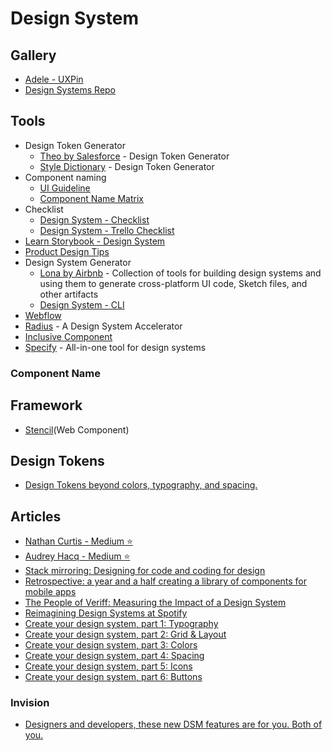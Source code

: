 # Design System

## Gallery

- [Adele - UXPin](https://adele.uxpin.com/)
- [Design Systems Repo](https://designsystemsrepo.com/design-systems)

## Tools

- Design Token Generator
  - [Theo by Salesforce](https://github.com/salesforce-ux/theo) - Design Token Generator
  - [Style Dictionary](https://amzn.github.io/style-dictionary/#/) - Design Token Generator
- Component naming
  - [UI Guideline](https://www.uiguideline.com/)
  - [Component Name Matrix](https://open-ui.org/analysis/component-matrix)
- Checklist
  - [Design System - Checklist](https://designsystemchecklist.com/)
  - [Design System - Trello Checklist](https://trello.com/templates/design/design-system-checklist-yZn5VFoN)
- [Learn Storybook - Design System](https://www.learnstorybook.com/design-systems-for-developers/)
- [Product Design Tips](https://productdesign.tips/)
- Design System Generator
  - [Lona by Airbnb](https://github.com/airbnb/Lona) - Collection of tools for building design systems and using them to generate cross-platform UI code, Sketch files, and other artifacts
  - [Design System - CLI](https://intuit.github.io/design-systems-cli/#/)
- [Webflow](https://webflow.com/)
- [Radius](https://rangle.io/radius) - A Design System Accelerator
- [Inclusive Component](https://inclusive-components.design/)
- [Specify](https://specifyapp.com/) - All-in-one tool for design systems

### Component Name


## Framework

- [Stencil](https://stenciljs.com/)(Web Component)

## Design Tokens

- [Design Tokens beyond colors, typography, and spacing.](https://badootech.badoo.com/design-tokens-beyond-colors-typography-and-spacing-ad7c98f4f228)

## Articles

- [Nathan Curtis - Medium :star:](https://medium.com/@nathanacurtis)
- [Audrey Hacq - Medium :star:](https://medium.com/@audreyhacq)
- [Stack mirroring: Designing for code and coding for design](https://www.designsystems.com/stack-mirroring-designing-for-code-and-coding-for-design/)
- [Retrospective: a year and a half creating a library of components for mobile apps](https://medium.com/@gereec_t/retrospective-a-year-and-a-half-creating-a-library-of-components-for-mobile-apps-87a460487c9b)
- [The People of Veriff: Measuring the Impact of a Design System](https://www.veriff.com/veriff-times/measuring-impact-design-system?utm_campaign=Design%2BSystems%2BWeekly&utm_medium=email&utm_source=Design_Systems_Weekly_92)
- [Reimagining Design Systems at Spotify](https://spotify.design/articles/2019-12-16/reimagining-design-systems-at-spotify/)
- [Create your design system, part 1: Typography](https://medium.com/codyhouse/create-your-design-system-part-1-typography-7c630d9092bd)
- [Create your design system, part 2: Grid & Layout](https://medium.com/codyhouse/create-your-design-system-part-2-grid-layout-aa961d59b8d6)
- [Create your design system, part 3: Colors
](https://medium.com/codyhouse/create-your-design-system-part-3-colors-798e4729921f)
- [Create your design system, part 4: Spacing](https://medium.com/codyhouse/create-your-design-system-part-4-spacing-895c9213e2b9)
- [Create your design system, part 5: Icons](https://medium.com/codyhouse/create-your-design-system-part-5-icons-594f39cfb1b)
- [Create your design system, part 6: Buttons](https://medium.com/codyhouse/create-your-design-system-part-6-buttons-58e2eda2173e)

### Invision

- [Designers and developers, these new DSM features are for you. Both of you.](https://www.invisionapp.com/inside-design/dsm-new-features/)
